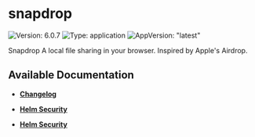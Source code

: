 # snapdrop

![Version: 6.0.7](https://img.shields.io/badge/Version-6.0.7-informational?style=flat-square) ![Type: application](https://img.shields.io/badge/Type-application-informational?style=flat-square) ![AppVersion: "latest"](https://img.shields.io/badge/AppVersion-"latest"-informational?style=flat-square)

Snapdrop A local file sharing in your browser. Inspired by Apple's Airdrop.

## Available Documentation

- [**Changelog**](CHANGELOG)

- [**Helm Security**](container-security)

- [**Helm Security**](helm-security)

